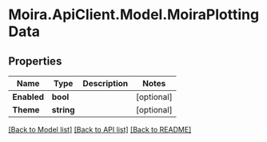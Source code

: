 # Moira.ApiClient.Model.MoiraPlottingData

## Properties

Name | Type | Description | Notes
------------ | ------------- | ------------- | -------------
**Enabled** | **bool** |  | [optional] 
**Theme** | **string** |  | [optional] 

[[Back to Model list]](../../README.md#documentation-for-models) [[Back to API list]](../../README.md#documentation-for-api-endpoints) [[Back to README]](../../README.md)

